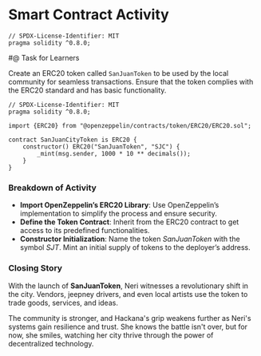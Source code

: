 # Smart Contract Activity

```solidity
// SPDX-License-Identifier: MIT
pragma solidity ^0.8.0;
```

#@ Task for Learners

Create an ERC20 token called `SanJuanToken` to be used by the local community for seamless transactions. Ensure that the token complies with the ERC20 standard and has basic functionality.

```solidity
// SPDX-License-Identifier: MIT
pragma solidity ^0.8.0;

import {ERC20} from "@openzeppelin/contracts/token/ERC20/ERC20.sol";

contract SanJuanCityToken is ERC20 {
    constructor() ERC20("SanJuanToken", "SJC") {
        _mint(msg.sender, 1000 * 10 ** decimals());
    }
}
```

### Breakdown of Activity

- **Import OpenZeppelin’s ERC20 Library**:
  Use OpenZeppelin’s implementation to simplify the process and ensure security.
- **Define the Token Contract**:
  Inherit from the ERC20 contract to get access to its predefined functionalities.
- **Constructor Initialization**:
  Name the token _SanJuanToken_ with the symbol _SJT_.
  Mint an initial supply of tokens to the deployer’s address.

### Closing Story

With the launch of **SanJuanToken**, Neri witnesses a revolutionary shift in the city. Vendors, jeepney drivers, and even local artists use the token to trade goods, services, and ideas.

The community is stronger, and Hackana's grip weakens further as Neri's systems gain resilience and trust. She knows the battle isn't over, but for now, she smiles, watching her city thrive through the power of decentralized technology.
